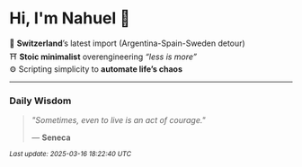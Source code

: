 # Hi, I'm Nahuel :tiger:

📍 **Switzerland**’s latest import (Argentina-Spain-Sweden detour)  
⛩️ **Stoic minimalist** overengineering *“less is more”*  
⚙️ Scripting simplicity to **automate life’s chaos**

---

### Daily Wisdom
> _"Sometimes, even to live is an act of courage."_  
>
> — **Seneca**

<sub>*Last update: 2025-03-16 18:22:40 UTC*</sub>

